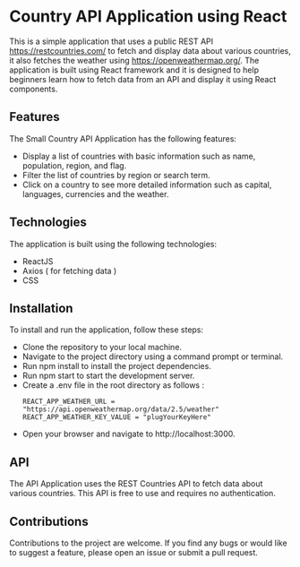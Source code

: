 # Country API Application using React

This is a simple application that uses a public REST API https://restcountries.com/ to fetch and display data about various countries, it also fetches the weather using https://openweathermap.org/. The application is built using React framework and it is designed to help beginners learn how to fetch data from an API and display it using React components.

## Features
The Small Country API Application has the following features:

- Display a list of countries with basic information such as name, population, region, and flag.
- Filter the list of countries by region or search term.
- Click on a country to see more detailed information such as capital, languages, currencies and the weather.

## Technologies
The application is built using the following technologies:

- ReactJS
- Axios ( for fetching data )
- CSS

## Installation

To install and run the application, follow these steps:

- Clone the repository to your local machine.
- Navigate to the project directory using a command prompt or terminal.
- Run npm install to install the project dependencies.
- Run npm start to start the development server.
- Create a .env file in the root directory as follows :
    ```
    REACT_APP_WEATHER_URL = "https://api.openweathermap.org/data/2.5/weather"
    REACT_APP_WEATHER_KEY_VALUE = "plugYourKeyHere"
    ```
- Open your browser and navigate to http://localhost:3000.


## API
The API Application uses the REST Countries API to fetch data about various countries. This API is free to use and requires no authentication.

## Contributions
Contributions to the project are welcome. If you find any bugs or would like to suggest a feature, please open an issue or submit a pull request.
